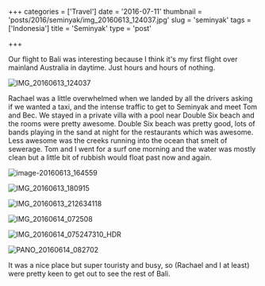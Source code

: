 +++
categories = ['Travel']
date = '2016-07-11'
thumbnail = 'posts/2016/seminyak/img_20160613_124037.jpg'
slug = 'seminyak'
tags = ['Indonesia']
title = 'Seminyak'
type = 'post'

+++

Our flight to Bali was interesting because I think it's my first flight over mainland Australia in daytime. Just hours and hours of nothing.

![IMG_20160613_124037](img_20160613_124037.jpg)

Rachael was a little overwhelmed when we landed by all the drivers asking if we wanted a taxi, and the intense traffic to get to Seminyak and meet Tom and Bec. We stayed in a private villa with a pool near Double Six beach and the rooms were pretty awesome. Double Six beach was pretty good, lots of bands playing in the sand at night for the restaurants which was awesome. Less awesome was the creeks running into the ocean that smelt of sewerage. Tom and I went for a surf one morning and the water was mostly clean but a little bit of rubbish would float past now and again.

![image-20160613_164559](image-20160613_164559.jpg)

![IMG_20160613_180915](img_20160613_180915.jpg "Resteraunts on Double Six beach")

![IMG_20160613_212634118](img_20160613_212634118.jpg)

![IMG_20160614_072508](img_20160614_072508.jpg "Picture of the power lines because Rachael loves them")

![IMG_20160614_075247310_HDR](img_20160614_075247310_hdr.jpg)

![PANO_20160614_082702](pano_20160614_082702.jpg "Breakfast")

It was a nice place but super touristy and busy, so (Rachael and I at least) were pretty keen to get out to see the rest of Bali.